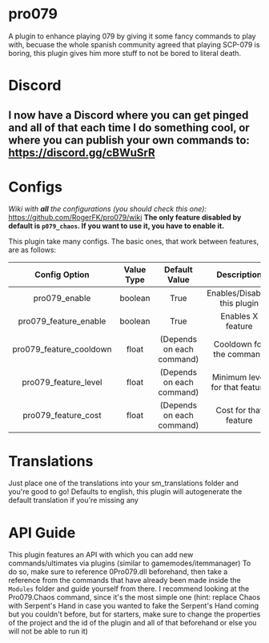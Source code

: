 # pro079
A plugin to enhance playing 079 by giving it some fancy commands to play with, becuase the whole spanish community agreed that playing SCP-079 is boring, this plugin gives him more stuff to not be bored to literal death.

# Discord
## I now have a Discord where you can get pinged and all of that each time I do something cool, or where you can publish your own commands to: https://discord.gg/cBWuSrR

# Configs

*Wiki with **all** the configurations (you should check this one):* https://github.com/RogerFK/pro079/wiki
**The only feature disabled by default is `p079_chaos`. If you want to use it, you have to enable it.**

This plugin take many configs. The basic ones, that work between features, are as follows:

| Config Option | Value Type | Default Value | Description |
|:-----------------------:|:----------:|:-------------------------:|:------------------------------:|
| pro079_enable | boolean | True | Enables/Disables this plugin |
| pro079_feature_enable | boolean | True | Enables X feature |
| pro079_feature_cooldown | float | (Depends on each command) | Cooldown for the command |
| pro079_feature_level | float | (Depends on each command) | Minimum level for that feature |
| pro079_feature_cost | float | (Depends on each command) | Cost for that feature |

# Translations
Just place one of the translations into your sm_translations folder and you're good to go! Defaults to english, this plugin will autogenerate the default translation if you're missing any

# API Guide

This plugin features an API with which you can add new commands/ultimates via plugins (similar to gamemodes/itemmanager)
To do so, make sure to reference 0Pro079.dll beforehand, then take a reference from the commands that have already been made inside the `Modules` folder and guide yourself from there. I recommend looking at the Pro079.Chaos command, since it's the most simple one (hint: replace Chaos with Serpent's Hand in case you wanted to fake the Serpent's Hand coming but you couldn't before, but for starters, make sure to change the properties of the project and the id of the plugin and all of that beforehand or else you will not be able to run it)
